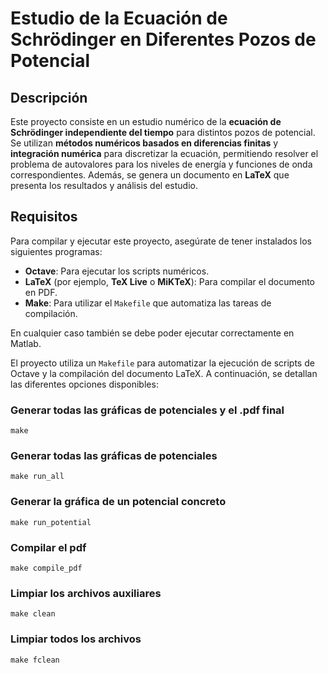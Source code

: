 # Estudio de la Ecuación de Schrödinger en Diferentes Pozos de Potencial

## Descripción

Este proyecto consiste en un estudio numérico de la **ecuación de Schrödinger independiente del tiempo** para distintos pozos de potencial. Se utilizan **métodos numéricos basados en diferencias finitas** y **integración numérica** para discretizar la ecuación, permitiendo resolver el problema de autovalores para los niveles de energía y funciones de onda correspondientes. Además, se genera un documento en **LaTeX** que presenta los resultados y análisis del estudio.

## Requisitos

Para compilar y ejecutar este proyecto, asegúrate de tener instalados los siguientes programas:

- **Octave**: Para ejecutar los scripts numéricos.
- **LaTeX** (por ejemplo, **TeX Live** o **MiKTeX**): Para compilar el documento en PDF.
- **Make**: Para utilizar el `Makefile` que automatiza las tareas de compilación.

En cualquier caso también se debe poder ejecutar correctamente en Matlab.

El proyecto utiliza un `Makefile` para automatizar la ejecución de scripts de Octave y la compilación del documento LaTeX. A continuación, se detallan las diferentes opciones disponibles:

### Generar todas las gráficas de potenciales y el .pdf final

`make`

### Generar todas las gráficas de potenciales

`make run_all`

### Generar la gráfica de un potencial concreto

`make run_potential`

### Compilar el pdf

`make compile_pdf`

### Limpiar los archivos auxiliares

`make clean`

### Limpiar todos los archivos

`make fclean`
